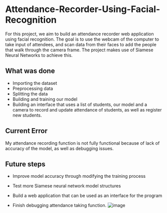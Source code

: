 # Attendance-Recorder-Using-Facial-Recognition
For this project, we aim to build an attendance recorder web application using facial recognition. The goal is to use the webcam of the computer to take input of attendees, and scan data from their faces to add the people that walk through the camera frame. The project makes use of Siamese Neural Networks to achieve this. 

## What was done
- Importing the dataset
- Preprocessing data
- Splitting the data
- Building and training our model
- Building an interface that uses a list of students, our model and a camera to record and update attendance of students, as well as register new students.

## Current Error
My attendance recording function is not fully functional because of lack of accuracy of the model, as well as debugging issues. 

## Future steps
- Improve model accuracy through modifying the training process

- Test more Siamese neural network model structures 

- Build a web application that can be used as an interface for the program

- Finish debugging attendance taking function.
![image](https://github.com/inemsia/Attendance-Recorder-Using-Facial-Recognition/assets/95439033/11df87ca-f220-4476-8b9e-86e11a4d9afa)
